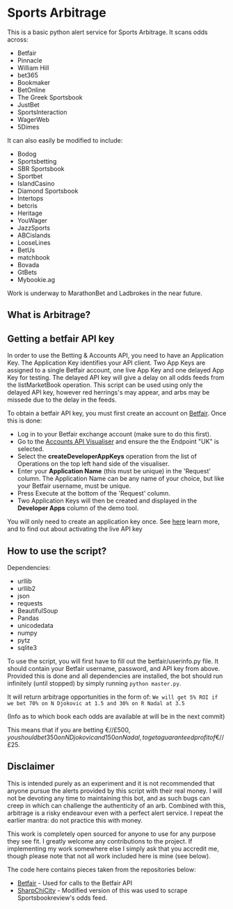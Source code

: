 Sports Arbitrage
================


This is a basic python alert service for Sports Arbitrage. It scans odds across:
* Betfair 
* Pinnacle
* William Hill
* bet365
* Bookmaker
* BetOnline
* The Greek Sportsbook 
* JustBet
* SportsInteraction 
* WagerWeb 
* 5Dimes

It can also easily be modified to include:
* Bodog
* Sportsbetting
* SBR Sportsbook
* Sportbet
* IslandCasino
* Diamond Sportsbook
* Intertops
* betcris
* Heritage
* YouWager
* JazzSports
* ABCislands
* LooseLines
* BetUs
* matchbook
* Bovada
* GtBets
* Mybookie.ag

Work is underway to MarathonBet and Ladbrokes in the near future.


What is Arbitrage?
------------------





Getting a betfair API key
-------------------------

In order to use the Betting & Accounts API, you need to have an Application Key. The Application Key identifies your API client.  Two App Keys are assigned to a single Betfair account, one live App Key and one delayed App Key for testing.
The delayed API key will give a delay on all odds feeds from the listMarketBook operation. This script can be used using only the delayed API key, however red herrings's may appear, and arbs may be missede due to the delay in the feeds.

To obtain a betfair API key, you must first create an account on [Betfair](https://www.betfair.com/exchange/). 
Once this is done:
* Log in to your Betfair exchange account (make sure to do this first).
* Go to the [Accounts API Visualiser](https://developers.betfair.com/visualisers/api-ng-account-operations/) and ensure the the Endpoint "UK" is selected.  
* Select the **createDeveloperAppKeys** operation from the list of Operations on the top left hand side of the visualiser.
* Enter your **Application Name** (this must be unique) in the 'Request' column.  The Application Name can be any name of your choice, but like your Betfair username, must be unique.
* Press Execute at the bottom of the 'Request' column.
* Two Application Keys will then be created and displayed in the **Developer Apps** column of the demo tool.

You will only need to create an application key once. See [here](http://docs.developer.betfair.com/docs/display/1smk3cen4v3lu3yomq5qye0ni/Application+Keys) learn more, and to find out about activating the live API key


How to use the script?
----------------------

Dependencies:
* urllib
* urllib2
* json
* requests
* BeautifulSoup
* Pandas
* unicodedata
* numpy
* pytz
* sqlite3

To use the script, you will first have to fill out the betfair/userinfo.py file. It should contain your Betfair username, password, and API key from above.
Provided this is done and all dependencies are installed, the bot should run infinitely (until stopped) by simply running  `python master.py`.

It will return arbitrage opportunities in the form of:
`We will get 5% ROI if we bet 70% on N Djokovic at 1.5 and 30% on R Nadal at 3.5`

(Info as to which book each odds are available at will be in the next commit)

This means that if you are betting €/$/£500, you should bet 350 on N Djokovic and 150 on Nadal, to get a guaranteed profit of €/$/£25.

Disclaimer
----------
This is intended purely as an experiment and it is not recommended that anyone pursue the alerts provided by this script with their real money. I will not be devoting any time to maintaining this bot, and as such bugs can creep in which can challenge the authenticity of an arb. Combined with this, arbitrage is a risky endeavour even with a perfect alert service. I repeat the earlier mantra: do not practice this with money.

This work is completely open sourced for anyone to use for any purpose they see fit. I greatly welcome any contributions to the project. If implementing my work somewhere else I simply ask that you accredit me, though please note that not all work included here is mine (see below).

The code here contains pieces taken from the repositories below:
* [Betfair](https://github.com/betfair) - Used for calls to the Betfair API
* [SharpChiCity](https://github.com/SharpChiCity) - Modified version of this was used to scrape Sportsbookreview's odds feed.



